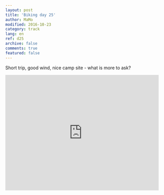 ```yaml
---   
layout: post 
title: 'Biking day 25'  
author: MaMo 
modified: 2016-10-23
category: track 
lang: en 
ref: d25
archive: false 
comments: true 
featured: false 
--- 
```


 Short trip, good wind, nice camp site - what is more to ask?

<iframe width='480' height='360' src='http://track-kit.net/maps_s3/?v=embed&track=231942  
.gpx' frameborder='0' allowfullscreen></iframe>